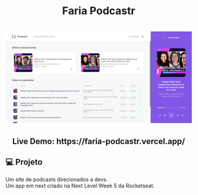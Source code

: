 <h1 align="center">Faria Podcastr</h1>

<h1 align="center">
    <img alt="Faria Podcastr Homepage" title="Faria Podcastr Homepage" src="./faria-podcastr-homepage.png" width="700px"  />
</h1>

<h2 align="center">Live Demo: https://faria-podcastr.vercel.app/ </h2>

## 💻 Projeto

Um site de podcasts direcionados a devs.\
Um app em next criado na Next Level Week 5 da Rocketseat.


